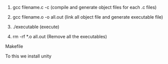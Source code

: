 1. gcc filename.c -c  (compile and generate object files for each .c files)

2. gcc filename.o -o all.out (link all object file and generate executable file)

3. ./executable (execute)

4. rm -rf *.o all.out  (Remove all the executables)


Makefile


To this we install unity